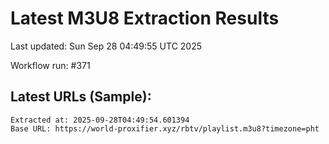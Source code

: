 # Latest M3U8 Extraction Results

Last updated: Sun Sep 28 04:49:55 UTC 2025

Workflow run: #371

## Latest URLs (Sample):
```
Extracted at: 2025-09-28T04:49:54.601394
Base URL: https://world-proxifier.xyz/rbtv/playlist.m3u8?timezone=pht

```
